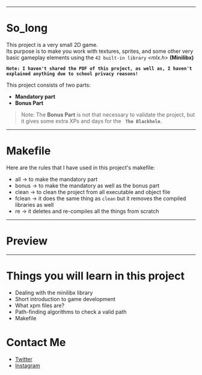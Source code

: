 
---
# So_long

This project is a very small 2D game. <br />
Its purpose is to make you work with textures, sprites, and some other very basic gameplay elements using the `42 built-in library` _<mlx.h>_ **(Minilibx)**

**```Note: I haven't shared the PDF of this project, as well as, I haven't explained anything due to school privacy reasons!```**

This project consists of two parts:
- **Mandatory part**
- **Bonus Part**

> Note: The **Bonus Part** is not that necessary to validate the project, but it gives some extra XPs and days for the **` The Blackhole`**.
---
# Makefile

Here are the rules that I have used in this project's makefile:

- all -> to make the mandatory part
- bonus -> to make the mandatory as well as the bonus part
- clean -> to clean the project from all executable and object file
- fclean -> it does the same thing as `clean` but it removes the compiled libraries as well
- re -> it deletes and re-compiles all the things from scratch
---

# Preview

---

# Things you will learn in this project

- Dealing with the minilibx library
- Short introduction to game development
- What xpm files are?
- Path-finding algorithms to check a valid path
- Makefile

# Contact Me

* [Twitter][_1]
* [Instagram][_2]

[_1]: https://twitter.com/amait0u
[_2]: https://www.instagram.com/amait0u